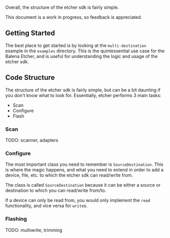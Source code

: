 Overall, the structure of the etcher sdk is fairly simple.

This document is a work in progress, so feedback is appreciated.

## Getting Started

The best place to get started is by looking at the `multi-destination` example in the `examples` directory. This is the quintessential use case for the Balena Etcher, and is useful for understanding the logic and usage of the etcher sdk.

## Code Structure

The structure of the etcher sdk is fairly simple, but can be a bit daunting if you don't know what to look for. Essentially, etcher performs 3 main tasks:

* Scan
* Configure
* Flash

### Scan

TODO: scanner, adapters

### Configure

The most important class you need to remember is `SourceDestination`. This is where the magic happens, and what you need to extend in order to add a device, file, etc. to which the etcher sdk can read/write from.

The class is called `SourceDestination` because it can be either a source or destination to which you can read/write from/to.

If a device can only be read from, you would only implement the `read` functionality, and vice versa for `write`s.

### Flashing

TODO: multiwrite, trimming
